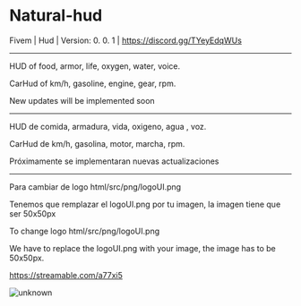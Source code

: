 # Natural-hud
Fivem | Hud | Version: 0. 0. 1 | https://discord.gg/TYeyEdqWUs

-------------------------------------------------

HUD of food, armor, life, oxygen, water, voice.

CarHud of km/h, gasoline, engine, gear, rpm.

New updates will be implemented soon

-------------------------------------------------

HUD de comida, armadura, vida, oxigeno, agua , voz.

CarHud de km/h, gasolina, motor, marcha, rpm.

Próximamente se implementaran nuevas actualizaciones

---------------------------------------------------

Para cambiar de logo html/src/png/logoUI.png

Tenemos que remplazar el logoUI.png por tu imagen, la imagen tiene que ser 50x50px

To change logo html/src/png/logoUI.png

We have to replace the logoUI.png with your image, the image has to be 50x50px.

https://streamable.com/a77xi5


![unknown](https://cdn.discordapp.com/attachments/1011477826156896256/1011640829267423262/unknown.png)

